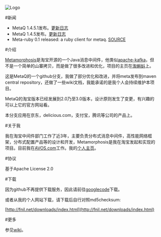 ![Logo](http://photo.yupoo.com/killme2008/CLRQoBA9/medish.jpg)

#新闻
* MetaQ 1.4.5.1发布。[更新日志](https://github.com/killme2008/Metamorphosis/wiki/ReleaseNotes)
* MetaQ 1.4.5发布。[更新日志](https://github.com/killme2008/Metamorphosis/wiki/ReleaseNotes)
* Meta-ruby 0.1 released: a ruby client for metaq. [SOURCE](https://github.com/killme2008/Metamorphosis/tree/master/contrib/ruby/meta-ruby)

#介绍

[Metamorphosis](http://metaq.taobao.org/)是淘宝开源的一个Java消息中间件，他类似[apache-kafka](http://incubator.apache.org/kafka/)，但不是一个简单的山寨拷贝，而是做了很多改进和优化，项目的主页在[淘蝌蚪](http://metaq.taobao.org/)上。

这是MetaQ的一个github分支，我做了部分优化和改进，并将meta发布到maven central repository，还做了一些wiki文档，我能承诺的是我个人会持续维护本项目。

MetaQ的淘宝版本已经发展到2.0乃至3.0版本，设计原则发生了变更，有兴趣的可以上它的官方网站看。

本分支应用在京东，delicious.com，支付宝，腾讯等公司的产品上。

#关于我

我在淘宝中间件部门工作了近3年，主要负责分布式消息中间件，高性能网络框架，分布式配置产品等的设计和开发，Metamorphosis是我在淘宝发起和实现的项目。目前我在[AVOS.com](http://www.avos.com)工作。我的[个人主页](http://fnil.net/)。

#协议

基于Apache License 2.0

#下载

因为github不再提供下载服务，因此请前往[googlecode](http://code.google.com/p/meta-queue/downloads/list)下载。

或者从我的个人网站下载，请下载后自行对照md5checksum:

[http://fnil.net/downloads/index.html](http://fnil.net/downloads/index.html)

#更多

参见[wiki](https://github.com/killme2008/Metamorphosis/wiki)。
